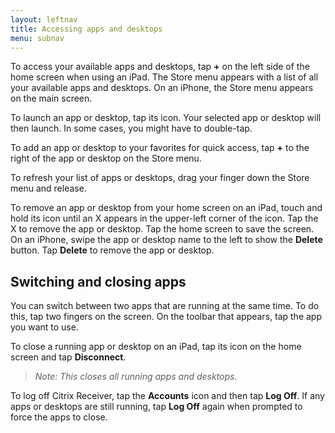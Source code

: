 ```yaml
---
layout: leftnav
title: Accessing apps and desktops
menu: subnav
---
```


To access your available apps and desktops, tap **+** on the left side of the home screen when using an iPad. The Store menu appears with a list of all your available apps and desktops. On an iPhone, the Store menu appears on the main screen.

To launch an app or desktop, tap its icon. Your selected app or desktop will then launch. In some cases, you might have to double-tap.

To add an app or desktop to your favorites for quick access, tap **+** to the right of the app or desktop on the Store menu.

To refresh your list of apps or desktops, drag your finger down the Store menu and release.

To remove an app or desktop from your home screen on an iPad, touch and hold its icon until an X appears in the upper-left corner of the icon. Tap the X to remove the app or desktop. Tap the home screen to save the screen. On an iPhone, swipe the app or desktop name to the left to show the **Delete** button. Tap **Delete** to remove the app or desktop.

## Switching and closing apps

You can switch between two apps that are running at the same time. To do this, tap two fingers on the screen. On the toolbar that appears, tap the app you want to use.

To close a running app or desktop on an iPad, tap its icon on the home screen and tap **Disconnect**.
>*Note: This closes *all* running apps and desktops.*

To log off Citrix Receiver, tap the **Accounts** icon and then tap **Log Off**. If any apps or desktops are still running, tap **Log Off** again when prompted to force the apps to close.